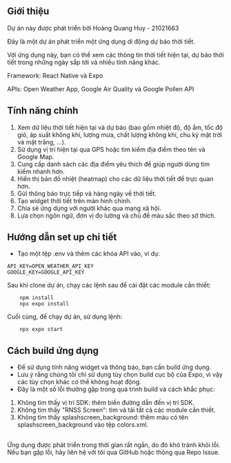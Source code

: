 ## Giới thiệu
Dự án này được phát triển bởi Hoàng Quang Huy - 21021663

Đây là một dự án phát triển một ứng dụng di động dự báo thời tiết.

Với ứng dụng này, bạn có thể xem các thông tin thời tiết hiện tại, dự báo thời tiết trong những ngày sắp tới và nhiều tính năng khác.

Framework: React Native và Expo

APIs: Open Weather App, Google Air Quality và Google Pollen API

## Tính năng chính
1. Xem dữ liệu thời tiết hiện tại và dự báo (bao gồm nhiệt độ, độ ẩm, tốc độ gió, áp suất không khí, lượng mưa, chất lượng không khí, chu kỳ mặt trời và mặt trăng, ...).
2. Sử dụng vị trí hiện tại qua GPS hoặc tìm kiếm địa điểm theo tên và Google Map.
3. Cung cấp danh sách các địa điểm yêu thích để giúp người dùng tìm kiếm nhanh hơn.
4. Hiển thị bản đồ nhiệt (heatmap) cho các dữ liệu thời tiết để trực quan hơn.
5. Gửi thông báo trực tiếp và hàng ngày về thời tiết.
6. Tạo widget thời tiết trên màn hình chính.
7. Chia sẻ ứng dụng với người khác qua mạng xã hội.
8. Lựa chọn ngôn ngữ, đơn vị đo lường và chủ đề màu sắc theo sở thích.

## Hướng dẫn set up chi tiết
- Tạo một tệp .env và thêm các khóa API vào, ví dụ:
```
API_KEY=OPEN_WEATHER_API_KEY
GOOGLE_KEY=GOOGLE_API_KEY
```

Sau khi clone dự án, chạy các lệnh sau để cài đặt các module cần thiết:

```
    npm install
    npx expo install
```

Cuối cùng, để chạy dự án, sử dụng lệnh:

```
    npx expo start
```

## Cách build ứng dụng
- Để sử dụng tính năng widget và thông báo, bạn cần build ứng dụng.
- Lưu ý rằng chúng tôi chỉ sử dụng tùy chọn build cục bộ của Expo, vì vậy các tùy chọn khác có thể không hoạt động.
- Đây là một số lỗi thường gặp trong quá trình build và cách khắc phục:
1. Không tìm thấy vị trí SDK: thêm biến đường dẫn đến vị trí SDK.
2. Không tìm thấy "RNSS Screen": tìm và tải tất cả các module cần thiết.
3. Không tìm thấy splashscreen_background: thêm màu có tên splashscreen_background vào tệp colors.xml.


##
Ứng dụng được phát triển trong thời gian rất ngắn, do đó khó tránh khỏi lỗi. Nếu bạn gặp lỗi, hãy liên hệ với tôi qua GitHub hoặc thông qua Repo Issue.